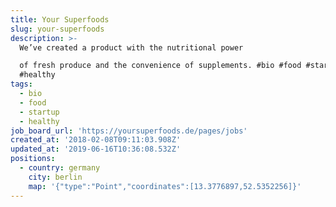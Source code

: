 ```yaml
---
title: Your Superfoods
slug: your-superfoods
description: >-
  We’ve created a product with the nutritional power

  of fresh produce and the convenience of supplements. #bio #food #startup
  #healthy
tags:
  - bio
  - food
  - startup
  - healthy
job_board_url: 'https://yoursuperfoods.de/pages/jobs'
created_at: '2018-02-08T09:11:03.908Z'
updated_at: '2019-06-16T10:36:08.532Z'
positions:
  - country: germany
    city: berlin
    map: '{"type":"Point","coordinates":[13.3776897,52.5352256]}'
---
```

